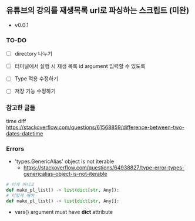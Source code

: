 ## 유튜브의 강의를 재생목록 url로 파싱하는 스크립트 (미완)
 
- v0.0.1
  
### TO-DO
- [ ] directory 나누기
- [ ] 터미널에서 실행 시 재생 목록 id argument 입력할 수 있도록
- [ ] Type 적용 수정하기
- [ ] 저장 기능 수정하기



### 참고한 글들
time diff   
https://stackoverflow.com/questions/61568859/difference-between-two-dates-datetime



### Errors
- 'types.GenericAlias' object is not iterable
  - https://stackoverflow.com/questions/64938827/type-error-types-genericalias-object-is-not-iterable
```py
# 이게 아니고
def make_pl_list() -> list(dict[str, Any]):
# 이렇게 해야
def make_pl_list() -> list[dict[str, Any]]:
```

- vars() argument must have __dict__ attribute
